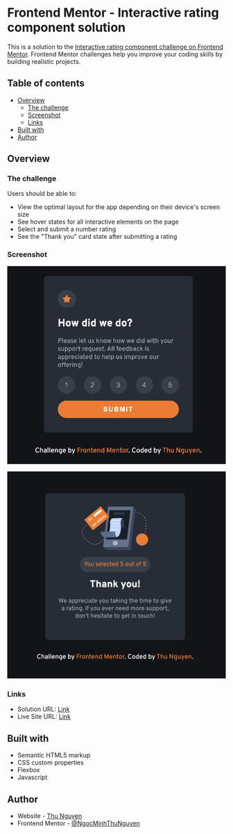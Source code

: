 # Frontend Mentor - Interactive rating component solution

This is a solution to the [Interactive rating component challenge on Frontend Mentor](https://www.frontendmentor.io/challenges/interactive-rating-component-koxpeBUmI). Frontend Mentor challenges help you improve your coding skills by building realistic projects. 

## Table of contents

- [Overview](#overview)
  - [The challenge](#the-challenge)
  - [Screenshot](#screenshot)
  - [Links](#links)
- [Built with](#built-with)
- [Author](#author)

## Overview

### The challenge

Users should be able to:

- View the optimal layout for the app depending on their device's screen size
- See hover states for all interactive elements on the page
- Select and submit a number rating
- See the "Thank you" card state after submitting a rating

### Screenshot

![](images/screenshot-rating-state.png)

![](images/screenshot-thank-you-state.png)

### Links

- Solution URL: [Link](https://github.com/NgocMinhThuNguyen/INTERACTIVE-RATING-COMPONENT-)
- Live Site URL: [Link](https://ngocminhthunguyen.github.io/INTERACTIVE-RATING-COMPONENT-/)

## Built with

- Semantic HTML5 markup
- CSS custom properties
- Flexbox
- Javascript

## Author

- Website - [Thu Nguyen](https://github.com/NgocMinhThuNguyen)
- Frontend Mentor - [@NgocMinhThuNguyen](https://www.frontendmentor.io/profile/NgocMinhThuNguyen)

